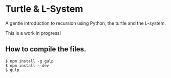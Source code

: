 # Turtle & L-System

A gentle introduction to recursion using Python, the turtle and the L-system.

This is a work in progress!

## How to compile the files.

    $ npm install -g gulp
    $ npm install --dev
    $ gulp
